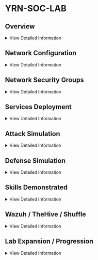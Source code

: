 # YRN-SOC-LAB
## Overview

<details>
<summary>View Detailed Information</summary>
	
### Architecture Diagram Diagram
![HSW Forwarder Architecture](https://github.com/user-attachments/assets/d05ab181-0200-4a9f-bd02-aa929e3ead79)	
### Virtual Machines
	- Ubuntu Server 24.04 LTS - x64 Gen2
	- Windows Server 2022 Datacenter: Azure Edition - x64 Gen2
	- Windows 10 Pro, version 22H2 - x64 Gen2
	- Kali 2024.4 (Latest Packages available for pentesting applications)
 ### Software
 	- Sysmon
	- Kali Pentesting Tools
	- File Analysis Tools
	- Atomic Red Team
</details>

## Network Configuration
<details>
<summary>View Detailed Information</summary>
	
### vNet-YRN-SOC-LAB (10.55.0.0/16)

Do not attempt to interact with public IP addresses disclosed in this repository, this infrastructure has since been shutdown and resources reprovisioned. As this lab was built inside Azure they are owned by Microsoft, do so at your own risk.

	SUBNET-SDCI (10.55.5.0/24)
		- Ubuntu Linux Server (10.55.5.3)
		- Windows 2022 Server (10.55.5.6)

	SUBNET-MI (10.55.10.0/24)
		- Kali Attack Box (10.55.10.3)
		- Windows 10 PC (10.55.10.6)
		- SOC Analyst PC (10.55.10.9)

	SUBNET-SEI (10.55.15.0/24)
		- Wazuh Instance (10.55.15.3)
		- Shuffle Instance (10.55.15.6)
		- TheHive Instance (10.55.15.9)

   	NAT-GATEWAY-MI
		- 172.190.154.106 (Public IP Address for All 3 Machines)
      
    	NAT-GATEWAY-SEI
		- 172.172.175.82 (Wazuh)
		- 20.83.145.60 (Shuffle)
		- 52.249.220.86 (TheHive)
  
</details>

## Network Security Groups
<details>
<summary>View Detailed Information</summary>

### Technical Consideration
SUBNET-SDCI indirectly exposed to internet via SUBNET-MI, attack vector exists by allowing SUBNET-MI internet access and thus option to pivot into SUBNET-DCI. Risk Mitigation includes preventing all unnecessary traffic, attempted to include NSG, but was unable to resolve network issues to W10PC (Domain Enrolled), only allowed following traffic.

Type; TCP, UDP, ICMP

Port; 53-DNS, 88-KERBEROS, 135-RPC-ENDPOINT-MAPPER, 138-NETBIOS, 139-NETBIOS, 389-LDAP, 445-SMB, 464-KERBEROS-ADMIN,514-SPLUNK-SYSLOG, 636-LDAP-SSL, 9389-AD-WEB-SERVICES, 3269-LDAP-GLOBAL-CATALOG-SSL, 9997-SPLUNK-EVENT-FORWARDING
	
### Subnet-SDCI (Prevent Internet Access) (Inbound Rule)
| Priority | Rule Name            | Source | Source IPs | Dest. | Dest. IPs      | Port | Protocol | Action |
|----------|---------------------|--------|------------|-------|---------------|------|----------|--------|
| 200      | Deny-Internet-To-SDCI | Any    | Any        | IPs   | 10.55.5.X/24   | Any  | Any      | Deny   |

### Subnet-SDCI (Prevent Subnet-SEI Access) (Inbound Rule)
| Priority | Rule Name        | Source  | Source IPs  | Dest. | Dest. IPs      | Port | Protocol | Action |
|----------|----------------|---------|------------|-------|---------------|------|----------|--------|
| 250      | Deny-SEI-To-SDCI | IPs     | 10.55.15.X/24 | IPs   | 10.55.5.X/24   | Any  | Any      | Deny   |

### Subnet-SEI (Prevent Subnet-SDCI Access) (Inbound Rule)
| Priority | Rule Name        | Source  | Source IPs  | Dest. | Dest. IPs      | Port | Protocol | Action |
|----------|----------------|---------|------------|-------|---------------|------|----------|--------|
| 300      | Deny-SDCI-To-SEI | IPs     | 10.55.5.X/24 | IPs   | 10.55.15.X/24    | Any  | Any      | Deny   |

### SOC-ANALYST-SPLUNK (Allow Slpunk Management Access) (Inbound Rule)
| Priority | Rule Name        | Source  | Source IPs  | Dest. | Dest. IPs      | Port | Protocol | Action |
|----------|----------------|---------|------------|-------|---------------|------|----------|--------|
| 350      | Allow-Splunk-MGR | IPs     | 10.55.10.9 | IPs   | 10.55.5.3    | 8000  | Any      | Allow   |
</details>

## Services Deployment
<details>
<summary>View Detailed Information</summary>

### Splunk Instance (Indexer & Deployment Server)
Registered for splunk enterprise trial, downloaded .deb file onto Kali VM, transfered and deployed onto Ubuntu Linux VM. (Before NSG's)
  
 	- sudo apt-get update 
 	- sudo apt-get upgrade
 	- scp splunk-9.4.1-ddff1c41e5cf-linux-2.6-amd64.deb Yarinet@10.55.5.3:/home/ (OpenSSH Installed on Kali VM)
 	- sudo dpkg -i splunk9.4.1-ddff1c41e5cf-linux-2.6-amd64.deb
 	- sudo ./splunk start
 	- sudo ./splunk enable boot-start
 	- systemctl enable splunk
 	- systemctl start splunk

### Active Directory Deployment

Deployed Active Directory Domain Services on Windows 2022 server.
Configured Windows 2022 server as the domain controller (YRN-DC1) & Windows 10 PC enrolled as (YRN-X0Y0Z)
Replicated the Sysmon installation process on WS2022 and W10 PC, in preparation for Lab expansion (Domain Controller Hardening & Attacks)

https://learn.microsoft.com/en-us/sysinternals/downloads/sysinternals-suite

http://github.com/SwiftOnSecurity/sysmon-config

 	Navigate to saved directory > Run (Sysmon64.exe) As Administrator
  	sysmon.exe -accepteula -i sysmonconfig-export.xml (Powershell)
   	
Navigate to following directory after Splunk Universal Forwarder is installed, enter the attached logs forwarding, this process is doubling up as will already be present with out SUF setup, last lines are primary concern as they allow for the forwarding of sysmon logs into splunk. 
	
 	C:\Program Files\SpunkUniversalForwarder\etc\local\inputs.conf
  
  	[WinEventLog://Application]
	index = endpoint
	disabled = false

	[WinEventLog://Security]
	index = endpoint
	disabled = false

	[WinEventLog://System]
	index = endpoint
	disabled = false

	[WinEventLog://Microsoft-Windows-Sysmon/Operational]
	index = endpoint
	disabled = false

	renderXml = true
	source = XmlWinEventLog:Microsoft-Windows-Sysmon/Operational
	### Splunk Universal Forwarder

Management Portal

	Splunk > Receive Data > Listen on 9997
	Splunk > Add Data > Local Event Logs (All) (After Universal Forwarder Configured)
Splunk Universal Forwarder (SUF)

	Download version 9.4.1 MSI File
	Configure SUF settings (Receiving Indexer) (10.55.5.3) (9997)
	Configure SUF settings (Deployment Server) (10.55.5.3) (8089)
	Windows Event Logs (Application Logs, Security Logs, System Logs)
Windows Defender Firewall (Outbound Rule)

	Splunk-Traffic (TCP) (9997) (Allow)

</details>

## Attack Simulation
<details>
<summary>View Detailed Information</summary>
</details>

## Defense Simulation
<details>
<summary>View Detailed Information</summary>
</details>

## Skills Demonstrated
<details>
<summary>View Detailed Information</summary>
</details>


## Wazuh / TheHive / Shuffle
<details>
<summary>View Detailed Information</summary>
	
This lab was initially completed without any intention to complete a writeup of how I undertook the process, retrospectively working off of old notes, thus a work in progress.

</details>

## Lab Expansion / Progression
<details>
<summary>View Detailed Information</summary>
	
- Conduct Malware Analysis - Including threat intelligence report, potentially investigating the threat-actor / group behind malware's creation, its infrastructure and how it is being deployed in the wild.
- It's evident VM's and DC's with minimal configuration are susceptible to a plethora of attacks, developing this lab inspired an interest in system hardening for Active Directory, Windows & Linux Machines. 
- In conjunction with the aforementioned point, I plan to deploy multiple malware strains and build the appropriate indexing queries that are able to detect or flag Indicators of Compromise (IOCs).
- This is a flaw that I identified with this lab, as the attacks can be conducted and queries created retrospectively, but highlighted my lack of knowledge surrounding baselines and hardening.

</details>
